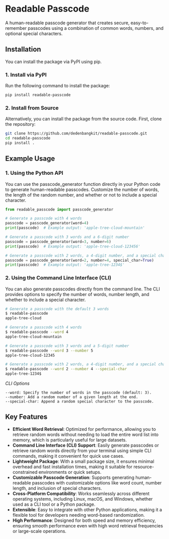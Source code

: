 # Readable Passcode
A human-readable passcode generator that creates secure, easy-to-remember passcodes using a combination of common words, numbers, and optional special characters.

## Installation

You can install the package via PyPI using pip.

### 1. Install via PyPI

Run the following command to install the package:

```sh
pip install readable-passcode
```

### 2. Install from Source

Alternatively, you can install the package from the source code. First, clone the repository:

```sh
git clone https://github.com/dedenbangkit/readable-passcode.git
cd readable-passcode
pip install .
```

## Example Usage

### 1. Using the Python API

You can use the passcode_generator function directly in your Python code to generate human-readable passcodes. Customize the number of words, the length of the random number, and whether or not to include a special character.

```python
from readable_passcode import passcode_generator

# Generate a passcode with 4 words
passcode = passcode_generator(word=4)
print(passcode)  # Example output: 'apple-tree-cloud-mountain'

# Generate a passcode with 3 words and a 6-digit number
passcode = passcode_generator(word=3, number=6)
print(passcode)  # Example output: 'apple-tree-cloud-123456'

# Generate a passcode with 2 words, a 4-digit number, and a special character
passcode = passcode_generator(word=2, number=4, special_char=True)
print(passcode)  # Example output: 'apple-tree-1234$'
```
### 2. Using the Command Line Interface (CLI)

You can also generate passcodes directly from the command line. The CLI provides options to specify the number of words, number length, and whether to include a special character.

```sh
# Generate a passcode with the default 3 words
$ readable-passcode
apple-tree-cloud

# Generate a passcode with 4 words
$ readable-passcode --word 4
apple-tree-cloud-mountain

# Generate a passcode with 3 words and a 5-digit number
$ readable-passcode --word 3 --number 5
apple-tree-cloud-12345

# Generate a passcode with 2 words, a 4-digit number, and a special character
$ readable-passcode --word 2 --number 4 --special-char
apple-tree-1234$
```

*CLI Options*

    --word: Specify the number of words in the passcode (default: 3).
    --number: Add a random number of a given length at the end.
    --special-char: Append a random special character to the passcode.

## Key Features

- **Efficient Word Retrieval**: Optimized for performance, allowing you to retrieve random words without needing to load the entire word list into memory, which is particularly useful for large datasets.
- **Command Line Interface (CLI) Support**: Easily generate passcodes or retrieve random words directly from your terminal using simple CLI commands, making it convenient for quick use cases.
- **Lightweight Package**: With a small package size, it ensures minimal overhead and fast installation times, making it suitable for resource-constrained environments or quick setups.
- **Customizable Passcode Generation**: Supports generating human-readable passcodes with customizable options like word count, number length, and inclusion of special characters.
- **Cross-Platform Compatibility**: Works seamlessly across different operating systems, including Linux, macOS, and Windows, whether used as a CLI tool or a Python package.
- **Extensible**: Easy to integrate with other Python applications, making it a flexible tool for developers needing word-based randomization.
- **High Performance**: Designed for both speed and memory efficiency, ensuring smooth performance even with high word retrieval frequencies or large-scale operations.
